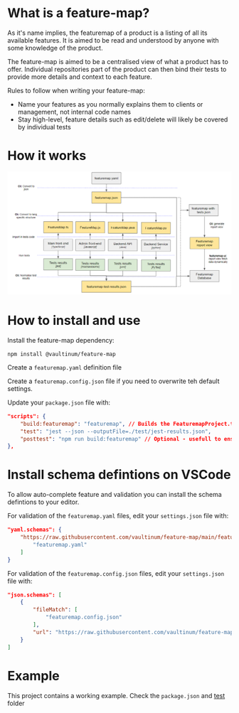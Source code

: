 # What is a feature-map?

As it's name implies, the featuremap of a product is a listing of all its available features. It is aimed to be read and understood by anyone with some knowledge of the product. 

The feature-map is aimed to be a centralised view of what a product has to offer. Individual repositories part of the product can then bind their tests to provide more details and context to each feature. 

Rules to follow when writing your feature-map: 
* Name your features as you normally explains them to clients or management, not internal code names
* Stay high-level, feature details such as edit/delete will likely be covered by individual tests

# How it works

![Workflow diagram](workflow-diagram.png)

# How to install and use

Install the feature-map dependency: 
```
npm install @vaultinum/feature-map
```

Create a `featuremap.yaml` definition file

Create a `featuremap.config.json` file if you need to overwrite teh default settings.

Update your `package.json` file with:
```json
"scripts": {
    "build:featuremap": "featuremap", // Builds the FeaturemapProject.ts file and featuremap.json
    "test": "jest --json --outputFile=./test/jest-results.json",
    "posttest": "npm run build:featuremap" // Optional - usefull to ensure featuremap is always updated with every test run
},
```

# Install schema defintions on VSCode
To allow auto-complete feature and validation you can install the schema defintions to your editor. 

For validation of the `featuremap.yaml` files, edit your `settings.json` file with:
```json
"yaml.schemas": {
    "https://raw.githubusercontent.com/vaultinum/feature-map/main/featuremap.schema.json": [
        "featuremap.yaml"
    ]
}
```

For validation of the `featuremap.config.json` files, edit your `settings.json` file with: 
```json
"json.schemas": [
    {
        "fileMatch": [
            "featuremap.config.json"
        ],
        "url": "https://raw.githubusercontent.com/vaultinum/feature-map/main/featuremap-config.schema.json"
    }
]
```

# Example

This project contains a working example. Check the `package.json` and [test](./test) folder